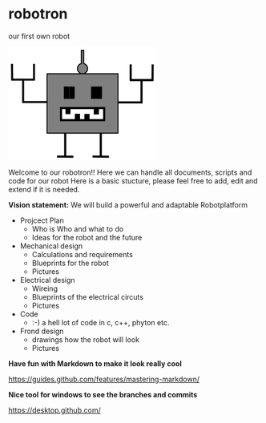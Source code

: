 # robotron
our first own robot

![Robotron Logo](Robotron_1.png)

Welcome to our robotron!!
Here we can handle all documents, scripts and code for our robot
Here is a basic stucture, please feel free to add, edit and extend if it is needed.

**Vision statement:**
We will build a powerful and adaptable Robotplatform 

* Projcect Plan
  * Who is Who and what to do
  * Ideas for the robot and the future
* Mechanical design
  * Calculations and requirements
  * Blueprints for the robot
  * Pictures
* Electrical design
  * Wireing
  * Blueprints of the electrical circuts
  * Pictures
* Code
  * :-) a hell lot of code in c, c++, phyton etc.
* Frond design 
  * drawings how the robot will look
  * Pictures 

**Have fun with Markdown to make it look really cool**
  
https://guides.github.com/features/mastering-markdown/

**Nice tool for windows to see the branches and commits**

https://desktop.github.com/
  
